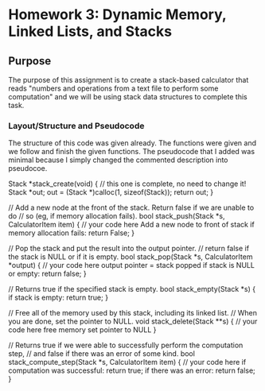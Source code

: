 # Homework 3: Dynamic Memory, Linked Lists, and Stacks

## Purpose

The purpose of this assignment is to create a stack-based calculator that reads "numbers and operations from a text file to perform some computation" and we will be using stack data structures to complete this task.

### Layout/Structure and Pseudocode

The structure of this code was given already. The functions were given and we follow and finish the given functions. The pseudocode that I added was minimal because I simply changed the commented description into pseudocoe.

Stack *stack_create(void) {
  // this one is complete, no need to change it!
  Stack *out;
  out = (Stack *)calloc(1, sizeof(Stack));
  return out;
}

// Add a new node at the front of the stack. Return false if we are unable to do
// so (eg, if memory allocation fails).
bool stack_push(Stack *s, CalculatorItem item) {
  // your code here
  Add a new node to front of stack
  if memory allocation fails:
	return False;
}

// Pop the stack and put the result into the output pointer.
// return false if the stack is NULL or if it is empty.
bool stack_pop(Stack *s, CalculatorItem *output) {
  // your code here
  output pointer = stack popped
  if stack is NULL or empty:
	return false;
}

// Returns true if the specified stack is empty.
bool stack_empty(Stack *s) {
  if stack is empty:
      return true;
}

// Free all of the memory used by this stack, including its linked list.
// When you are done, set the pointer to NULL.
void stack_delete(Stack **s) {
  // your code here
  free memory
  set pointer to NULL
}

// Returns true if we were able to successfully perform the computation step,
// and false if there was an error of some kind.
bool stack_compute_step(Stack *s, CalculatorItem item) {
  // your code here
  if computation was successful:
        return true;
  if there was an error:
	return false;
}
